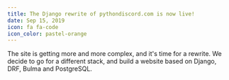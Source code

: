 ```yaml
---
title: The Django rewrite of pythondiscord.com is now live!
date: Sep 15, 2019
icon: fa fa-code
icon_color: pastel-orange
---
```


The site is getting more and more complex, and it's time for a rewrite. We
decide to go for a different stack, and build a website based on Django, DRF,
Bulma and PostgreSQL.
